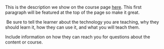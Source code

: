 This is the description we show on the course page [here](https://lab.github.com/Bankole209/one-of-my-works). This first paragraph will be featured at the top of the page so make it great.
​

​
Be sure to tell the learner about the technology you are teaching, why they should learn it, how they can use it, and what you will teach them.
​


Include information on how they can reach you for questions about the content or course. 
